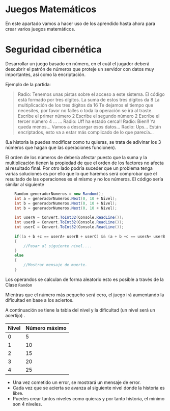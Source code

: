 # Juegos Matemáticos
En este apartado vamos a hacer uso de los aprendido hasta ahora para crear varios juegos matemáticos.

# Seguridad cibernética
Desarrollar un juego basado en número, en el cuál el jugador deberá descubrir el patrón de números que proteje un servidor con datos muy importantes, así como la encriptación.



Ejemplo de la partida:
> Radio: Tenemos unas pistas sobre el acceso a este sistema.
> El código está formado por tres dígitos.
> La suma de estos tres dígitos da 8
> La multiplicación de los tres dígitos da  16
> Te dejamos el tiempo que necesites, por favor no falles o toda la operación se irá al traste.
> Escribe el primer número
> 2
> Escribe el segundo número
>2
> Escribe el tercer número
>4
> ...
> ...
> Radio: Uff ha estado cerca!! 
> Radio: Bien!! Ya queda menos... Vamos a descargar esos datos...
> Radio: Ups... Están encriptados, esto va a estar más complicado de lo que parecía...

(La historia la puedes modificar como tu quieras, se trata de adivinar los 3 números que hagan que las operaciones funcionen).

El orden de los números de debería afectar puesto que la suma y la multiplicación tienen la propiedad de que el orden de los factores no afecta al resultado final.
Por otro lado podría suceder que un problema tenga varias soluciones es por ello que lo que haremos será comprobar que el resultado de las operaciones es el mismo y no los números. El código sería similar al siguiente
```csharp
	Random generadorNumeros = new Random();
	int a = generadorNumeros.Next(0, 10 + Nivel); 
	int b = generadorNumeros.Next(0, 10 + Nivel); 
	int b = generadorNumeros.Next(0, 10 + Nivel); 
	
	int userA = Convert.ToInt32(Console.ReadLine());
	int userB = Convert.ToInt32(Console.ReadLine());
	int userC = Convert.ToInt32(Console.ReadLine());
	
	if((a + b +c == userA+ userB + userC) && (a + b +c == userA+ userB + userC))
	{
		//Pasar al siguiente nivel....
	}
	else
	{
		//Mostrar mensaje de muerte.
	}
```


Los operandos se calculan de forma aleatorio esto es posible a través de la Clase ```Random```



Mientras que el número más pequeño será cero, el juego irá aumentando la dificultad en base a los aciertos.

A continuación se tiene la tabla del nivel y la dificultad (un nivel será un acertijo) .

| Nivel | Número máximo |
| ------------- | ------------- |
| 0 | 5 |
| 1 | 10 |
| 2 | 15 |
| 3 | 20 |
| 4 | 25 |

* Una vez cometido un error, se mostrará un mensaje de error.
* Cada vez que se acierta se avanza al siguiente nivel donde la historia es libre.
* Puedes crear tantos niveles como quieras y por tanto historia, el mínimo son 4 niveles.



